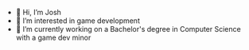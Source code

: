 - 👋 Hi, I’m Josh 
- 👀 I’m interested in game development 
- 🌱 I’m currently working on a Bachelor's degree in Computer Science with a game dev minor

<!---
Joshua-Lynch/Joshua-Lynch is a ✨ special ✨ repository because its `README.md` (this file) appears on your GitHub profile.
You can click the Preview link to take a look at your changes.
--->
